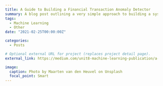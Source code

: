 ```yaml
---
title: A Guide to Building a Financial Transaction Anomaly Detector
summary: A blog post outlining a very simple approach to building a system for detecting fraudulent transactions using the *Isolation Forest* algorithm.
tags:
  - Machine Learning
  - Other
date: "2021-02-25T00:00:00Z"

categories:
  - Posts

# Optional external URL for project (replaces project detail page).
external_link: https://medium.com/unit8-machine-learning-publication/a-guide-to-building-a-financial-transaction-anomaly-detector-480b07190620

image:
  caption: Photo by Maarten van den Heuvel on Unsplash
  focal_point: Smart
---
```

